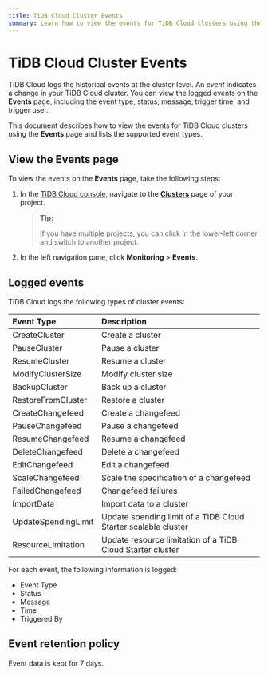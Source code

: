 ```yaml
---
title: TiDB Cloud Cluster Events
summary: Learn how to view the events for TiDB Cloud clusters using the Events page.
---
```


# TiDB Cloud Cluster Events

TiDB Cloud logs the historical events at the cluster level. An *event* indicates a change in your TiDB Cloud cluster. You can view the logged events on the **Events** page, including the event type, status, message, trigger time, and trigger user.

This document describes how to view the events for TiDB Cloud clusters using the **Events** page and lists the supported event types.

## View the Events page

To view the events on the **Events** page, take the following steps:

1. In the [TiDB Cloud console](https://console.tidb.io/signup?provider_source=alicloud), navigate to the [**Clusters**](https://console.tidb.io/clusters) page of your project.

    > **Tip:**
    >
    > If you have multiple projects, you can click <MDSvgIcon name="icon-left-projects" /> in the lower-left corner and switch to another project.

2. In the left navigation pane, click **Monitoring** > **Events**.

## Logged events

TiDB Cloud logs the following types of cluster events:

| Event Type| Description |
|:--- |:--- |
| CreateCluster |  Create a cluster |  
| PauseCluster |   Pause a cluster |  
| ResumeCluster |   Resume a cluster | 
| ModifyClusterSize |   Modify cluster size | 
| BackupCluster |   Back up a cluster |  
| RestoreFromCluster |   Restore a cluster |  
| CreateChangefeed |   Create a changefeed |  
| PauseChangefeed |   Pause a changefeed | 
| ResumeChangefeed |   Resume a changefeed | 
| DeleteChangefeed |   Delete a changefeed |  
| EditChangefeed |  Edit a changefeed |  
| ScaleChangefeed |   Scale the specification of a changefeed |  
| FailedChangefeed |   Changefeed failures |  
| ImportData |   Import data to a cluster |  
| UpdateSpendingLimit |   Update spending limit of a TiDB Cloud Starter scalable cluster |  
| ResourceLimitation |   Update resource limitation of a TiDB Cloud Starter cluster |  

For each event, the following information is logged:

- Event Type
- Status
- Message
- Time
- Triggered By

## Event retention policy

Event data is kept for 7 days.
